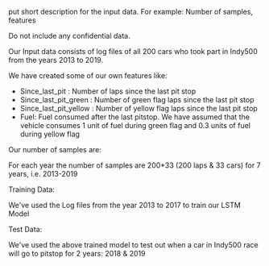 put short description for the input data. For example:  Number of samples, features 

Do not include any confidential data.

Our Input data consists of log files of all 200 cars who took part in Indy500 from the years 2013 to 2019.

We have created some of our own features like:

- Since_last_pit : Number of laps since the last pit stop
- Since_last_pit_green :   Number of green flag laps since the last pit stop
- Since_last_pit_yellow : Number of yellow flag laps since the last pit stop
- Fuel: Fuel consumed after the last  pitstop. 
        We have assumed that the vehicle consumes 1 unit of fuel during green flag and 0.3 units of fuel during yellow flag

Our number of samples are:

For each year the number of samples are 200*33 (200 laps & 33 cars) for 7 years, i.e. 2013-2019

Training Data:

We've used the Log files from the year 2013 to 2017 to train our LSTM Model

Test Data:

We've used the above trained model to test out when a car in Indy500 race will go to pitstop for 2 years: 2018 & 2019
